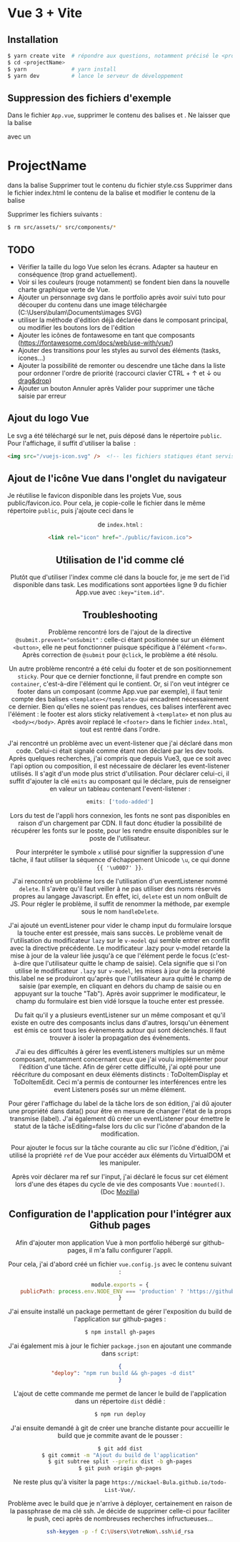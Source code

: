 # Vue 3 + Vite

## Installation

```bash
$ yarn create vite  # répondre aux questions, notamment précisé le <projectName>
$ cd <projectName>
$ yarn              # yarn install
$ yarn dev          # lance le serveur de développement
```

## Suppression des fichiers d'exemple

Dans le fichier `App.vue`, supprimer le contenu des balises <script></script> et <style></style>.
Ne laisser que la balise <div></div> avec un <h1>ProjectName</h1> dans la balise <template></template>
Supprimer tout le contenu du fichier style.css
Supprimer dans le fichier index.html le contenu de la balise <link /> et modifier le contenu de la balise <title></title>

Supprimer les fichiers suivants :

```bash
$ rm src/assets/* src/components/*
```

## TODO

- Vérifier la taille du logo Vue selon les écrans. Adapter sa hauteur en conséquence (trop grand actuellement).
- Voir si les couleurs (rouge notamment) se fondent bien dans la nouvelle charte graphique verte de Vue.
- Ajouter un personnage svg dans le portfolio après avoir suivi tuto pour découper du contenu dans une image téléchargée (C:\Users\bulam\Documents\images SVG)
- utiliser la méthode d'édition déjà déclarée dans le composant principal, ou modifier les boutons lors de l'édition
- Ajouter les icônes de fontawesome en tant que composants (https://fontawesome.com/docs/web/use-with/vue/)
- Ajouter des transitions pour les styles au survol des éléments (tasks, icones...)
- Ajouter la possibilité de remonter ou descendre une tâche dans la liste pour ordonner l'ordre de priorité (raccourci clavier CTRL + &uarr; et &darr; ou [drag&drop](https://learnvue.co/articles/vue-drag-and-drop))
- Ajouter un bouton Annuler après Valider pour supprimer une tâche saisie par erreur

## Ajout du logo Vue

Le svg a été téléchargé sur le net, puis déposé dans le répertoire `public`.
Pour l'affichage, il suffit d'utiliser la balise <img> :

```html
<img src="/vuejs-icon.svg" />  <!-- les fichiers statiques étant servis depuis la racine public, inutile de préciser le chemin complet ../public/vuejs-icon.svg -->
```

## Ajout de l'icône Vue dans l'onglet du navigateur

Je réutilise le favicon disponible dans les projets Vue, sous public/favicon.ico.
Pour cela, je copie-colle le fichier dans le même répertoire `public`, puis j'ajoute ceci dans le <header> de `index.html` :

```html
<link rel="icon" href="./public/favicon.ico">
```

## Utilisation de l'id comme clé

Plutôt que d'utiliser l'index comme clé dans la boucle for, je me sert de l'id disponible dans task.
Les modifications sont apportées ligne 9 du fichier App.vue avec `:key="item.id"`.

## Troubleshooting

Problème rencontré lors de l'ajout de la directive `@submit.prevent="onSubmit"` : celle-ci étant positionnée sur un élément `<button>`, elle ne peut fonctionner puisque spécifique à l'élément `<form>`.
Après correction de `@submit` pour `@click`, le problème a été résolu.

Un autre problème rencontré a été celui du footer et de son positionnement `sticky`. Pour que ce dernier fonctionne, il faut prendre en compte son `container`, c'est-à-dire l'élément qui le contient. Or, si l'on veut intégrer ce footer dans un composant (comme App.vue par exemple), il faut tenir compte des balises `<template></template>` qui encadrent nécessairement ce dernier. Bien qu'elles ne soient pas rendues, ces balises interfèrent avec l'élément : le footer est alors sticky relativement à `<template>` et non plus au `<body></body>`.
Après avoir replacé le `<footer>` dans le fichier `index.html`, tout est rentré dans l'ordre.

J'ai rencontré un problème avec un event-listener que j'ai déclaré dans mon code.
Celui-ci était signalé comme étant non déclaré par les dev tools.
Après quelques recherches, j'ai compris que depuis Vue3, que ce soit avec l'api option ou composition, il est nécessaire de déclarer les event-listener utilisés. Il s'agit d'un mode plus strict d'utilisation.
Pour déclarer celui-ci, il suffit d'ajouter la clé `emits` au composant qui le déclare, puis de renseigner en valeur un tableau contenant l'event-listener :

```js
emits: ['todo-added']
```

Lors du test de l'appli hors connexion, les fonts ne sont pas disponibles en raison d'un chargement par CDN.
Il faut donc étudier la possibilité de récupérer les fonts sur le poste, pour les rendre ensuite disponibles sur le poste de l'utilisateur.

Pour interpréter le symbole `x` utilisé pour signifier la suppression d'une tâche, il faut utiliser la séquence d'échappement Unicode `\u`, ce qui donne `{{ '\u00D7' }}`.

J'ai rencontré un problème lors de l'utilisation d'un eventListener nommé `delete`. Il s'avère qu'il faut veiller à ne pas utiliser des noms réservés propres au langage Javascript. En effet, ici, `delete` est un nom onBuilt de JS.
Pour régler le problème, il suffit de renommer la méthode, par exemple sous le nom `handleDelete`.

J'ai ajouté un eventListener pour vider le champ input du formulaire lorsque la touche enter est pressée, mais sans succès.
Le problème venait de l'utilisation du modificateur `lazy` sur le `v-model` qui semble entrer en conflit avec la directive précédente.
Le modificateur .lazy pour v-model retarde la mise à jour de la valeur liée jusqu'à ce que l'élément perde le focus (c'est-à-dire que l'utilisateur quitte le champ de saisie). Cela signifie que si l'on utilise le modificateur `.lazy` sur `v-model`, les mises à jour de la propriété this.label ne se produiront qu'après que l'utilisateur aura quitté le champ de saisie (par exemple, en cliquant en dehors du champ de saisie ou en appuyant sur la touche "Tab").
Après avoir supprimer le modificateur, le champ du formulaire est bien vidé lorsque la touche enter est pressée.

Du fait qu'il y a plusieurs eventListener sur un même composant et qu'il existe en outre des composants inclus dans d'autres, lorsqu'un éènement est émis ce sont tous les évènements autour qui sont déclenchés. Il faut trouver à isoler la propagation des évènements.

J'ai eu des difficultés à gérer les eventListeners multiples sur un même composant, notamment concernant ceux que j'ai voulu implémenter pour l'édition d'une tâche.
Afin de gérer cette difficulté, j'ai opté pour une réécriture du composant en deux éléments distincts : ToDoItemDisplay et ToDoItemEdit.
Ceci m'a permis de contourner les interférences entre les event Listeners posés sur un même élément.

Pour gérer l'affichage du label de la tâche lors de son édition, j'ai dû ajouter une propriété dans data() pour être en mesure de changer l'état de la props transmise (label).
J'ai également dû créer un eventListener pour émettre le statut de la tâche isEditing=false lors du clic sur l'icône d'abandon de la modification.

Pour ajouter le focus sur la tâche courante au clic sur l'icône d'édition, j'ai utilisé la propriété `ref` de Vue pour accéder aux éléments du VirtualDOM et les manipuler.

Après voir déclarer ma ref sur l'input, j'ai déclaré le focus sur cet élément lors d'une des étapes du cycle de vie des composants Vue : `mounted()`. (Doc [Mozilla](https://developer.mozilla.org/en-US/docs/Learn/Tools_and_testing/Client-side_JavaScript_frameworks/Vue_refs_focus_management))

## Configuration de l'application pour l'intégrer aux Github pages

Afin d'ajouter mon application Vue à mon portfolio hébergé sur github-pages, il m'a fallu configurer l'appli.

Pour cela, j'ai d'abord créé un fichier `vue.config.js` avec le contenu suivant :

```js
module.exports = {
    publicPath: process.env.NODE_ENV === 'production' ? 'https://github.com/mickael-Bula/todo-List-Vue' : '/'
}
```

J'ai ensuite installé un package permettant de gérer l'exposition du build de l'application sur github-pages :

```bash
$ npm install gh-pages
```

J'ai également mis à jour le fichier `package.json` en ajoutant une commande dans `script`: 

```json
{
  "deploy": "npm run build && gh-pages -d dist"
}
```

L'ajout de cette commande me permet de lancer le build de l'application dans un répertoire `dist` dédié :

```bash
$ npm run deploy
```

J'ai ensuite demandé à git de créer une branche distante pour accueillir le build que je commite avant de le pousser :

```bash
$ git add dist
$ git commit -m "Ajout du build de l'application"
$ git subtree split --prefix dist -b gh-pages
$ git push origin gh-pages
```

Ne reste plus qu'à visiter la page `https://mickael-Bula.github.io/todo-List-Vue/`.

Problème avec le build que je n'arrive à déployer, certainement en raison de la passphrase de ma clé ssh.
Je décide de supprimer celle-ci pour faciliter le push, ceci après de nombreuses recherches infructueuses...

```bash
ssh-keygen -p -f C:\Users\VotreNom\.ssh\id_rsa
```


